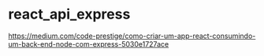 # react_api_express
https://medium.com/code-prestige/como-criar-um-app-react-consumindo-um-back-end-node-com-express-5030e1727ace
